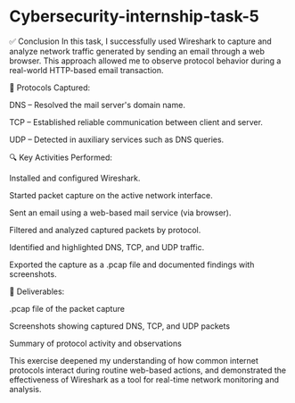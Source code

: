 # Cybersecurity-internship-task-5
✅ Conclusion
In this task, I successfully used Wireshark to capture and analyze network traffic generated by sending an email through a web browser. This approach allowed me to observe protocol behavior during a real-world HTTP-based email transaction.

📡 Protocols Captured:

DNS – Resolved the mail server's domain name.

TCP – Established reliable communication between client and server.

UDP – Detected in auxiliary services such as DNS queries.

🔍 Key Activities Performed:

Installed and configured Wireshark.

Started packet capture on the active network interface.

Sent an email using a web-based mail service (via browser).

Filtered and analyzed captured packets by protocol.

Identified and highlighted DNS, TCP, and UDP traffic.

Exported the capture as a .pcap file and documented findings with screenshots.

📂 Deliverables:

.pcap file of the packet capture

Screenshots showing captured DNS, TCP, and UDP packets

Summary of protocol activity and observations

This exercise deepened my understanding of how common internet protocols interact during routine web-based actions, and demonstrated the effectiveness of Wireshark as a tool for real-time network monitoring and analysis.
